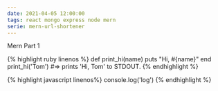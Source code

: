 ```yaml
---
date: 2021-04-05 12:00:00
tags: react mongo express node mern
serie: mern-url-shortener
---
```


Mern Part 1
<!--more-->

{% highlight ruby linenos %}
    def print_hi(name)
        puts "Hi, #{name}"
    end
    print_hi('Tom')
    #=> prints 'Hi, Tom' to STDOUT.
{% endhighlight %}

{% highlight javascript linenos%}
    console.log('log')
{% endhighlight %}

